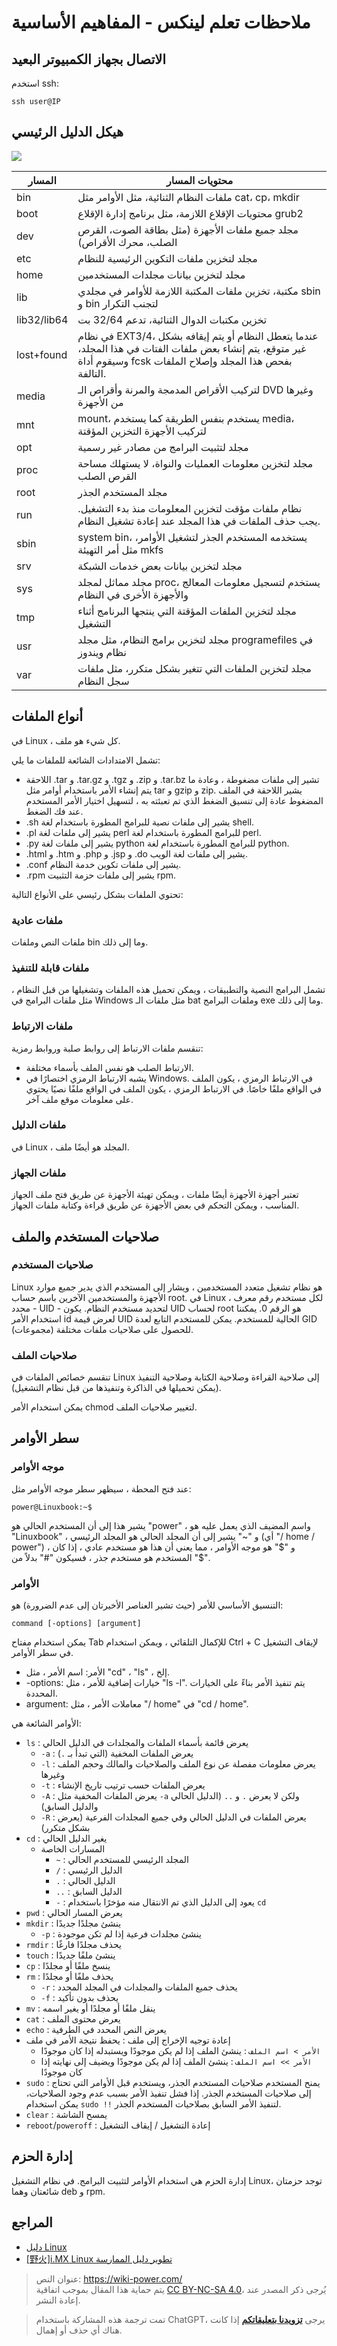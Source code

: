 # ملاحظات تعلم لينكس - المفاهيم الأساسية

## الاتصال بجهاز الكمبيوتر البعيد

استخدم ssh:

```shell
ssh user@IP
```

## هيكل الدليل الرئيسي

![](https://img.wiki-power.com/d/wiki-media/img/20211009094302.png)

| المسار      | محتويات المسار                                                                                                                                                      |
| ----------- | ------------------------------------------------------------------------------------------------------------------------------------------------------------------- |
| bin         | ملفات النظام الثنائية، مثل الأوامر مثل cat، cp، mkdir                                                                                                               |
| boot        | محتويات الإقلاع اللازمة، مثل برنامج إدارة الإقلاع grub2                                                                                                             |
| dev         | مجلد جميع ملفات الأجهزة (مثل بطاقة الصوت، القرص الصلب، محرك الأقراص)                                                                                                |
| etc         | مجلد لتخزين ملفات التكوين الرئيسية للنظام                                                                                                                           |
| home        | مجلد لتخزين بيانات مجلدات المستخدمين                                                                                                                                |
| lib         | مكتبة، تخزين ملفات المكتبة اللازمة للأوامر في مجلدي sbin و bin لتجنب التكرار                                                                                        |
| lib32/lib64 | تخزين مكتبات الدوال الثنائية، تدعم 32/64 بت                                                                                                                         |
| lost+found  | في نظام EXT3/4، عندما يتعطل النظام أو يتم إيقافه بشكل غير متوقع، يتم إنشاء بعض ملفات الفتات في هذا المجلد، وسيقوم أداة fcsk بفحص هذا المجلد وإصلاح الملفات التالفة. |
| media       | لتركيب الأقراص المدمجة والمرنة وأقراص الـ DVD وغيرها من الأجهزة                                                                                                     |
| mnt         | mount، يستخدم بنفس الطريقة كما يستخدم media، لتركيب الأجهزة التخزين المؤقتة                                                                                         |
| opt         | مجلد لتثبيت البرامج من مصادر غير رسمية                                                                                                                              |
| proc        | مجلد لتخزين معلومات العمليات والنواة، لا يستهلك مساحة القرص الصلب                                                                                                   |
| root        | مجلد المستخدم الجذر                                                                                                                                                 |
| run         | نظام ملفات مؤقت لتخزين المعلومات منذ بدء التشغيل. يجب حذف الملفات في هذا المجلد عند إعادة تشغيل النظام.                                                             |
| sbin        | system bin، يستخدمه المستخدم الجذر لتشغيل الأوامر، مثل أمر التهيئة mkfs                                                                                             |
| srv         | مجلد لتخزين بيانات بعض خدمات الشبكة                                                                                                                                 |
| sys         | مجلد مماثل لمجلد proc، يستخدم لتسجيل معلومات المعالج والأجهزة الأخرى في النظام                                                                                      |
| tmp         | مجلد لتخزين الملفات المؤقتة التي ينتجها البرنامج أثناء التشغيل                                                                                                      |
| usr         | مجلد لتخزين برامج النظام، مثل مجلد programefiles في نظام ويندوز                                                                                                     |
| var         | مجلد لتخزين الملفات التي تتغير بشكل متكرر، مثل ملفات سجل النظام                                                                                                     |

## أنواع الملفات

في Linux ، كل شيء هو ملف.

تشمل الامتدادات الشائعة للملفات ما يلي:

- اللاحقة .tar و .tar.gz و .tgz و .zip و .tar.bz تشير إلى ملفات مضغوطة ، وعادة ما يتم إنشاء الأمر باستخدام أوامر مثل tar و gzip و zip. يشير اللاحقة في الملف المضغوط عادة إلى تنسيق الضغط الذي تم تعبئته به ، لتسهيل اختيار الأمر المستخدم عند فك الضغط.
- .sh يشير إلى ملفات نصية للبرامج المطورة باستخدام لغة shell.
- .pl يشير إلى ملفات لغة perl للبرامج المطورة باستخدام لغة perl.
- .py يشير إلى ملفات لغة python للبرامج المطورة باستخدام لغة python.
- .html و .htm و .php و .jsp و .do يشير إلى ملفات لغة الويب.
- .conf يشير إلى ملفات تكوين خدمة النظام.
- .rpm يشير إلى ملفات حزمة التثبيت rpm.

تحتوي الملفات بشكل رئيسي على الأنواع التالية:

### ملفات عادية

ملفات النص وملفات bin وما إلى ذلك.

### ملفات قابلة للتنفيذ

تشمل البرامج النصية والتطبيقات ، ويمكن تحميل هذه الملفات وتشغيلها من قبل النظام ، مثل ملفات البرامج في Windows مثل ملفات الـ bat وملفات البرامج exe وما إلى ذلك.

### ملفات الارتباط

تنقسم ملفات الارتباط إلى روابط صلبة وروابط رمزية:

- الارتباط الصلب هو نفس الملف بأسماء مختلفة.
- يشبه الارتباط الرمزي اختصارًا في Windows. في الارتباط الرمزي ، يكون الملف في الواقع ملفًا خاصًا. في الارتباط الرمزي ، يكون الملف في الواقع ملفًا نصيًا يحتوي على معلومات موقع ملف آخر.

### ملفات الدليل

في Linux ، المجلد هو أيضًا ملف.

### ملفات الجهاز

تعتبر أجهزة الأجهزة أيضًا ملفات ، ويمكن تهيئة الأجهزة عن طريق فتح ملف الجهاز المناسب ، ويمكن التحكم في بعض الأجهزة عن طريق قراءة وكتابة ملفات الجهاز.

## صلاحيات المستخدم والملف

### صلاحيات المستخدم

Linux هو نظام تشغيل متعدد المستخدمين ، ويشار إلى المستخدم الذي يدير جميع موارد الأجهزة والمستخدمين الآخرين باسم حساب root. في Linux ، لكل مستخدم رقم معرف محدد - UID - لتحديد مستخدم النظام. يكون UID لحساب root هو الرقم 0. يمكننا استخدام الأمر id لعرض قيمة UID الحالية للمستخدم. يمكن للمستخدم التابع لعدة GID (مجموعات) للحصول على صلاحيات ملفات مختلفة.

### صلاحيات الملف

تنقسم خصائص الملفات في Linux إلى صلاحية القراءة وصلاحية الكتابة وصلاحية التنفيذ (يمكن تحميلها في الذاكرة وتنفيذها من قبل نظام التشغيل).

يمكن استخدام الأمر chmod لتغيير صلاحيات الملف.

## سطر الأوامر

### موجه الأوامر

عند فتح المحطة ، سيظهر سطر موجه الأوامر مثل:

```shell
power@Linuxbook:~$
```

يشير هذا إلى أن المستخدم الحالي هو "power" ، واسم المضيف الذي يعمل عليه هو "Linuxbook" ، و "~" يشير إلى أن المجلد الحالي هو المجلد الرئيسي (أي "/ home / power") ، و "$" هو موجه الأوامر ، مما يعني أن هذا هو مستخدم عادي ، إذا كان المستخدم هو مستخدم جذر ، فسيكون "#" بدلاً من "$".

### الأوامر

التنسيق الأساسي للأمر (حيث تشير العناصر الأخيرتان إلى عدم الضرورة) هو:

```shell
command [-options] [argument]
```

يمكن استخدام مفتاح Tab للإكمال التلقائي ، ويمكن استخدام Ctrl + C لإيقاف التشغيل في سطر الأوامر.

- الأمر: اسم الأمر ، مثل "cd" ، "ls" ، إلخ.
- -options: خيارات إضافية للأمر ، مثل "ls -l". يتم تنفيذ الأمر بناءً على الخيارات المحددة.
- argument: معاملات الأمر ، مثل "/ home" في "cd / home".

الأوامر الشائعة هي:

- `ls` : يعرض قائمة بأسماء الملفات والمجلدات في الدليل الحالي
  - `-a` : يعرض الملفات المخفية (التي تبدأ بـ `.`)
  - `-l` : يعرض معلومات مفصلة عن نوع الملف والصلاحيات والمالك وحجم الملف وغيرها
  - `-t` : يعرض الملفات حسب ترتيب تاريخ الإنشاء
  - `-A` : يعرض الملفات المخفية مثل `-a` ولكن لا يعرض `.` و `..` (الدليل الحالي والدليل السابق)
  - `-R` : يعرض الملفات في الدليل الحالي وفي جميع المجلدات الفرعية (يعرض بشكل متكرر)
- `cd` : يغير الدليل الحالي
  - المسارات الخاصة
    - `~` : المجلد الرئيسي للمستخدم الحالي
    - `/` : الدليل الرئيسي
    - `.` : الدليل الحالي
    - `..` : الدليل السابق
    - `-` : يعود إلى الدليل الذي تم الانتقال منه مؤخرًا باستخدام `cd`
- `pwd` : يعرض المسار الحالي
- `mkdir` : ينشئ مجلدًا جديدًا
  - `-p` : ينشئ مجلدات فرعية إذا لم تكن موجودة
- `rmdir` : يحذف مجلدًا فارغًا
- `touch` : ينشئ ملفًا جديدًا
- `cp` : ينسخ ملفًا أو مجلدًا
- `rm` : يحذف ملفًا أو مجلدًا
  - `-r` : يحذف جميع الملفات والمجلدات في المجلد المحدد
  - `-f` : يحذف بدون تأكيد
- `mv` : ينقل ملفًا أو مجلدًا أو يغير اسمه
- `cat` : يعرض محتوى الملف
- `echo` : يعرض النص المحدد في الطرفية
- إعادة توجيه الإخراج إلى ملف : يحفظ نتيجة الأمر في ملف
  - `الأمر > اسم الملف` : ينشئ الملف إذا لم يكن موجودًا ويستبدله إذا كان موجودًا
  - `الأمر >> اسم الملف` : ينشئ الملف إذا لم يكن موجودًا ويضيف إلى نهايته إذا كان موجودًا
- `sudo` : يمنح المستخدم صلاحيات المستخدم الجذر، ويستخدم قبل الأوامر التي تحتاج إلى صلاحيات المستخدم الجذر. إذا فشل تنفيذ الأمر بسبب عدم وجود الصلاحيات، يمكن استخدام `sudo !!` لتنفيذ الأمر السابق بصلاحيات المستخدم الجذر.
- `clear` : يمسح الشاشة
- `reboot`/`poweroff` : إعادة التشغيل / إيقاف التشغيل

## إدارة الحزم

إدارة الحزم هي استخدام الأوامر لتثبيت البرامج. في نظام التشغيل Linux، توجد حزمتان شائعتان وهما deb و rpm.

## المراجع

- [دليل Linux](https://www.runoob.com/linux/linux-tutorial.html)
- [[野火]i.MX Linux تطوير دليل الممارسة](https://doc.embedfire.com/linux/imx6/base/zh/latest/index.html)

> عنوان النص: <https://wiki-power.com/>  
> يتم حماية هذا المقال بموجب اتفاقية [CC BY-NC-SA 4.0](https://creativecommons.org/licenses/by/4.0/deed.zh)، يُرجى ذكر المصدر عند إعادة النشر.

> تمت ترجمة هذه المشاركة باستخدام ChatGPT، يرجى [**تزويدنا بتعليقاتكم**](https://github.com/linyuxuanlin/Wiki_MkDocs/issues/new) إذا كانت هناك أي حذف أو إهمال.
